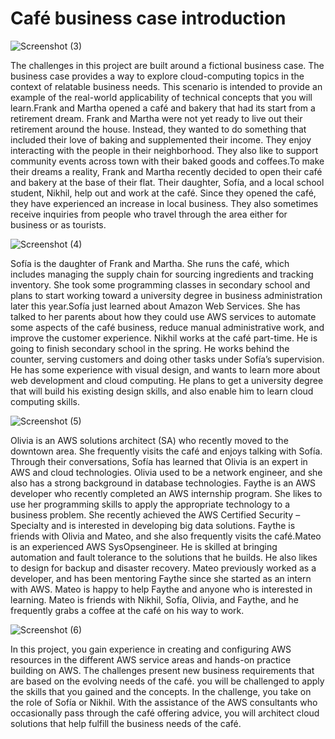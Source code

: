 # Café business case introduction
![Screenshot (3)](https://github.com/Tch-22zero5/AWS-Architect-for-Cafe/assets/140101993/d3517be0-7fc8-42b0-9f0b-5c725d853358)

The challenges in this project are built around a fictional business case. The business case provides a way to explore cloud-computing topics in the context of relatable business needs. This scenario is intended to provide an example of the real-world applicability of technical concepts that you will learn.Frank and Martha opened a café and bakery that had its start from a retirement dream. Frank and Martha were not yet ready to live out their retirement around the house. Instead, they wanted to do something that included their love of baking and supplemented their income. They enjoy interacting with the people in their neighborhood. They also like to support community events across town with their baked goods and coffees.To make their dreams a reality, Frank and Martha recently decided to open their café and bakery at the base of their flat. Their daughter, Sofía, and a local school student, Nikhil, help out and work at the café. Since they opened the café, they have experienced an increase in local business. They also sometimes receive inquiries from people who travel through the area either for business or as tourists.

![Screenshot (4)](https://github.com/Tch-22zero5/AWS-Architect-for-Cafe/assets/140101993/eb88edda-31e7-410d-9cef-d705a81a1d81)

Sofía is the daughter of Frank and Martha. She runs the café, which includes managing the supply chain for sourcing ingredients and tracking inventory. She took some programming classes in secondary school and plans to start working toward a university degree in business administration later this year.Sofía just learned about Amazon Web Services. She has talked to her parents about how they could use AWS services to automate some aspects of the café business, reduce manual administrative work, and improve the customer experience. Nikhil works at the café part-time. He is going to finish secondary school in the spring. He works behind the counter, serving customers and doing other tasks under Sofía’s supervision. He has some experience with visual design, and wants to learn more about web development and cloud computing. He plans to get a university degree that will build his existing design skills, and also enable him to learn cloud computing skills.

![Screenshot (5)](https://github.com/Tch-22zero5/AWS-Architect-for-Cafe/assets/140101993/ecbe9eba-2a0e-4b9c-be5b-9d28de078edb)

Olivia is an AWS solutions architect (SA) who recently moved to the downtown area. She frequently visits the café and enjoys talking with Sofía. Through their conversations, Sofía has learned that Olivia is an expert in AWS and cloud technologies. Olivia used to be a network engineer, and she also has a strong background in database technologies. Faythe is an AWS developer who recently completed an AWS internship program. She likes to use her programming skills to apply the appropriate technology to a business problem. She recently achieved the AWS Certified Security –Specialty and is interested in developing big data solutions. Faythe is friends with Olivia and Mateo, and she also frequently visits the café.Mateo is an experienced AWS SysOpsengineer. He is skilled at bringing automation and fault tolerance to the solutions that he builds. He also likes to design for backup and disaster recovery. Mateo previously worked as a developer, and has been mentoring Faythe since she started as an intern with AWS. Mateo is happy to help Faythe and anyone who is interested in learning. Mateo is friends with Nikhil, Sofía, Olivia, and Faythe, and he frequently grabs a coffee at the café on his way to work.

![Screenshot (6)](https://github.com/Tch-22zero5/AWS-Architect-for-Cafe/assets/140101993/91a623c6-cd7e-4570-be38-6a3b8d6a8412)

In this project, you gain experience in creating and configuring AWS resources in the different AWS service areas and hands-on practice building on AWS. The challenges present new business requirements that are based on the evolving needs of the café. you will be challenged to apply the skills that you gained and the concepts. In the challenge, you take on the role of Sofía or Nikhil. With the assistance of the AWS consultants who occasionally pass through the café offering advice, you will architect cloud solutions that help fulfill the business needs of the café. 
